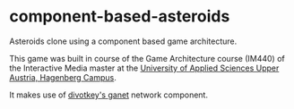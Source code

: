 # component-based-asteroids
Asteroids clone using a component based game architecture.

This game was built in course of the Game Architecture course (IM440) of the Interactive Media master at the [University of Applied Sciences Upper Austria, Hagenberg Campus](http://www.fh-ooe.at/campus-hagenberg/).

It makes use of [divotkey's ganet](https://github.com/divotkey/ganet) network component.
